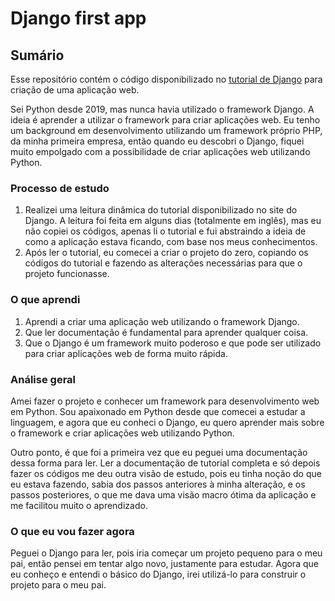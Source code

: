 # Django first app

## Sumário

Esse repositório contém o código disponibilizado no [tutorial de Django](https://docs.djangoproject.com/en/4.1/intro/tutorial01/) para criação de uma aplicação web.

Sei Python desde 2019, mas nunca havia utilizado o framework Django. A ideia é aprender a utilizar o framework para criar aplicações web. Eu tenho um background em desenvolvimento utilizando um framework próprio PHP, da minha primeira empresa, então quando eu descobri o Django, fiquei muito empolgado com a possibilidade de criar aplicações web utilizando Python.

### Processo de estudo

1. Realizei uma leitura dinâmica do tutorial disponibilizado no site do Django. A leitura foi feita em alguns dias (totalmente em inglês), mas eu não copiei os códigos, apenas li o tutorial e fui abstraindo a ideia de como a aplicação estava ficando, com base nos meus conhecimentos.
2. Após ler o tutorial, eu comecei a criar o projeto do zero, copiando os códigos do tutorial e fazendo as alterações necessárias para que o projeto funcionasse.

### O que aprendi

1. Aprendi a criar uma aplicação web utilizando o framework Django.
2. Que ler documentação é fundamental para aprender qualquer coisa.
3. Que o Django é um framework muito poderoso e que pode ser utilizado para criar aplicações web de forma muito rápida.

### Análise geral

Amei fazer o projeto e conhecer um framework para desenvolvimento web em Python. Sou apaixonado em Python desde que comecei a estudar a linguagem, e agora que eu conheci o Django, eu quero aprender mais sobre o framework e criar aplicações web utilizando Python.

Outro ponto, é que foi a primeira vez que eu peguei uma documentação dessa forma para ler. Ler a documentação de tutorial completa e só depois fazer os códigos me deu outra visão de estudo, pois eu tinha noção do que eu estava fazendo, sabia dos passos anteriores à minha alteração, e os passos posteriores, o que me dava uma visão macro ótima da aplicação e me facilitou muito o aprendizado.

### O que eu vou fazer agora

Peguei o Django para ler, pois iria começar um projeto pequeno para o meu pai, então pensei em tentar algo novo, justamente para estudar. Agora que eu conheço e entendi o básico do Django, irei utilizá-lo para construir o projeto para o meu pai.